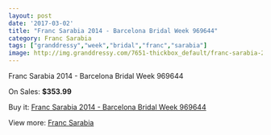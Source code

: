 ```yaml
---
layout: post
date: '2017-03-02'
title: "Franc Sarabia 2014 - Barcelona Bridal Week 969644"
category: Franc Sarabia
tags: ["granddressy","week","bridal","franc","sarabia"]
image: http://img.granddressy.com/7651-thickbox_default/franc-sarabia-2014-barcelona-bridal-week-969644.jpg
---
```

Franc Sarabia 2014 - Barcelona Bridal Week 969644

On Sales: **$353.99**
<a href="https://www.granddressy.com/en/franc-sarabia/6898-franc-sarabia-2014-barcelona-bridal-week-969644.html"><amp-img layout="responsive" width="600" height="600" src="//img.granddressy.com/7651-thickbox_default/franc-sarabia-2014-barcelona-bridal-week-969644.jpg" alt="Franc Sarabia 2014 - Barcelona Bridal Week 969644 0" /></a>

Buy it: [Franc Sarabia 2014 - Barcelona Bridal Week 969644](https://www.granddressy.com/en/franc-sarabia/6898-franc-sarabia-2014-barcelona-bridal-week-969644.html "Franc Sarabia 2014 - Barcelona Bridal Week 969644")

View more: [Franc Sarabia](https://www.granddressy.com/en/69-franc-sarabia "Franc Sarabia")